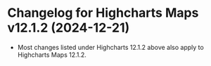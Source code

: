 # Changelog for Highcharts Maps v12.1.2 (2024-12-21)

- Most changes listed under Highcharts 12.1.2 above also apply to Highcharts Maps 12.1.2.
